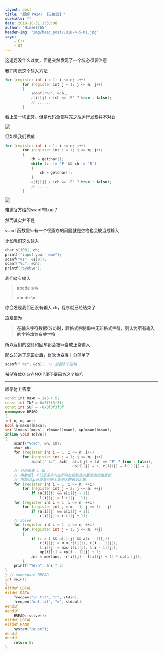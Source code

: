 ```yaml
---
layout: post
title: "题解 P4147 【玉蟾宫】"
subtitle: ""
date: 2018-10-31 1:30:00
author: "Himself65"
header-img: "img/head_post/2018-4-5-01.jpg"
tags: 
    - C++
    - OI
---
```

这道题没什么难度，但是突然发现了一个坑必须要注意

我们考虑这个输入方法

```cpp
for (register int i = 1; i <= n; i++)
        for (register int j = 1; j <= m; j++)
        {
            scanf("%c", &ch);
            a[i][j] = (ch == 'F' ? true : false);
            // ......
        }
```

看上去一切正常，但是代码全部写完之后运行发现并不对劲

![](https://cdn.luogu.org/upload/pic/39258.png)

但如果我们换成

```cpp
for (register int i = 1; i <= n; i++)
        for (register int j = 1; j <= m; j++)
        {
            ch = getchar();
            while (ch != 'F' && ch != 'R')
            {
                ch = getchar();
            }
            a[i][j] = (ch == 'F' ? true : false);
            // ......
        }
```

![](https://cdn.luogu.org/upload/pic/39260.png)

难道官方给的scanf有bug？

然而其实并不是

`scanf` 函数里`%c`有一个很蛋疼的问题就是空格也会被当成输入

比如我们这么输入

```cpp
char s[100], ch;
printf("input your name");
scanf("%s", &s[0]);
scanf("%c", &ch);
printf("byebye");

```

我们这么输入

> abcde `空格`
>
> abcde `\n`

你会发现我们还没有输入 `ch`，程序就已经结束了

这是因为

> **在输入字符数据(%c)时，若格式控制串中无非格式字符，则认为所有输入的字符均为有效字符**

所以我们的空格和回车都会被`%c`当成正常输入

那么知道了原因之后，修改也变得十分简单了

```cpp
scanf(" %c", &ch);  // 前面有个空格
```

希望各位OIer在NOIP里不要因为这个被坑

---

顺带附上答案
```cpp
const int maxn = 1e3 + 5;
const int INF = 0x3f3f3f3f;
const int SUP = -0x3f3f3f3f;
namespace BREAD
{
int n, m, ans;
bool a[maxn][maxn];
int l[maxn][maxn], r[maxn][maxn], up[maxn][maxn];
inline void solve()
{
    scanf("%d%d", &n, &m);
    char ch;
    for (register int i = 1; i <= n; i++)
        for (register int j = 1; j <= m; j++)
            scanf(" %c", &ch), a[i][j] = (ch == 'F' ? true : false),
                               up[i][j] = 1, r[i][j] = l[i][j] = j;
    // 分别处理 l 和 r
    // 用数组l，r记录某点向左和向右能到达的最远点的纵坐标
    // 用数组up记录某点向上能到达的最远距离。
    for (register int i = 1; i <= n; ++i)
        for (register int j = 2; j <= m; ++j)
            if (a[i][j] && a[i][j - 1])
                l[i][j] = l[i][j - 1];
    for (register int i = 1; i <= n; ++i)
        for (register int j = m - 1; j >= 1; --j)
            if (a[i][j] && a[i][j + 1])
                r[i][j] = r[i][j + 1];
    // solve
    for (register int i = 1; i <= n; ++i)
        for (register int j = 1; j <= m; ++j)
        {
            if (i > 1 && a[i][j] && a[i - 1][j])
                r[i][j] = min(r[i][j], r[i - 1][j]),
                l[i][j] = max(l[i][j], l[i - 1][j]),
                up[i][j] = up[i - 1][j] + 1;
            ans = max(ans, (r[i][j] - l[i][j] + 1) * up[i][j]);
        }
    printf("%d\n", ans * 3);
}
} // namespace BREAD
int main()
{
#ifdef LOCAL
#ifdef DATA
    freopen("in.txt", "r", stdin);
    freopen("out.txt", "w", stdout);
#endif
#endif
    BREAD::solve();
#ifdef LOCAL
#ifdef HAND
    system("pause");
#endif
#endif
    return 0;
}
```